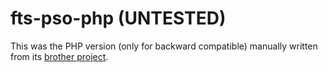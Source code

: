 # fts-pso-php (UNTESTED)

This was the PHP version (only for backward compatible) manually written from its [brother project](https://github.com/hikaru150s/fts-pso-ts).

